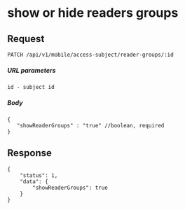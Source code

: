# show or hide readers groups

## Request
    PATCH /api/v1/mobile/access-subject/reader-groups/:id

##### URL parameters
```
id - subject id
```

##### Body
```JSON5
{
   "showReaderGroups" : "true" //boolean, required
}
```

## Response

```JSON5
{
    "status": 1,
    "data": {
        "showReaderGroups": true
    }
}
```